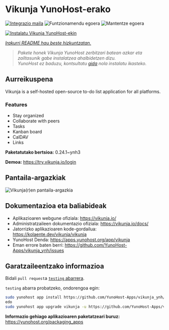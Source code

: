 <!--
Ohart ongi: README hau automatikoki sortu da <https://github.com/YunoHost/apps/tree/master/tools/readme_generator>ri esker
EZ editatu eskuz.
-->

# Vikunja YunoHost-erako

[![Integrazio maila](https://dash.yunohost.org/integration/vikunja.svg)](https://ci-apps.yunohost.org/ci/apps/vikunja/) ![Funtzionamendu egoera](https://ci-apps.yunohost.org/ci/badges/vikunja.status.svg) ![Mantentze egoera](https://ci-apps.yunohost.org/ci/badges/vikunja.maintain.svg)

[![Instalatu Vikunja YunoHost-ekin](https://install-app.yunohost.org/install-with-yunohost.svg)](https://install-app.yunohost.org/?app=vikunja)

*[Irakurri README hau beste hizkuntzatan.](./ALL_README.md)*

> *Pakete honek Vikunja YunoHost zerbitzari batean azkar eta zailtasunik gabe instalatzea ahalbidetzen dizu.*  
> *YunoHost ez baduzu, kontsultatu [gida](https://yunohost.org/install) nola instalatu ikasteko.*

## Aurreikuspena

Vikunja is a self-hosted open-source to-do list application for all platforms.

### Features

- Stay organized 
- Collaborate with peers
- Tasks  
- Kanban board
- CalDAV
- Links  

**Paketatutako bertsioa:** 0.24.1~ynh3

**Demoa:** <https://try.vikunja.io/login>

## Pantaila-argazkiak

![Vikunja(r)en pantaila-argazkia](./doc/screenshots/kanban.png)

## Dokumentazioa eta baliabideak

- Aplikazioaren webgune ofiziala: <https://vikunja.io/>
- Administratzaileen dokumentazio ofiziala: <https://vikunja.io/docs/>
- Jatorrizko aplikazioaren kode-gordailua: <https://kolaente.dev/vikunja/vikunja>
- YunoHost Denda: <https://apps.yunohost.org/app/vikunja>
- Eman errore baten berri: <https://github.com/YunoHost-Apps/vikunja_ynh/issues>

## Garatzaileentzako informazioa

Bidali `pull request`a [`testing` abarrera](https://github.com/YunoHost-Apps/vikunja_ynh/tree/testing).

`testing` abarra probatzeko, ondorengoa egin:

```bash
sudo yunohost app install https://github.com/YunoHost-Apps/vikunja_ynh/tree/testing --debug
edo
sudo yunohost app upgrade vikunja -u https://github.com/YunoHost-Apps/vikunja_ynh/tree/testing --debug
```

**Informazio gehiago aplikazioaren paketatzeari buruz:** <https://yunohost.org/packaging_apps>
